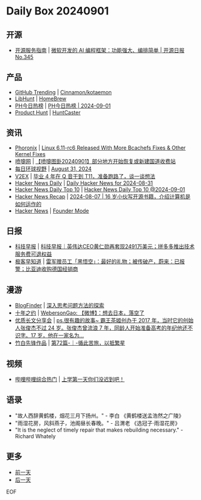 # Daily Box 20240901

## 开源
- [开源服务指南](https://osguider.com/blog/) | [微软开发的 AI 编程框架：功能强大、编排简单 | 开源日报 No.345](https://osguider.com/blog/post/daily/daily-345/)

## 产品
- [GitHub Trending](https://github.com/trending?since=daily) | [Cinnamon/kotaemon](https://github.com/Cinnamon/kotaemon)
- [LibHunt](https://www.libhunt.com/) | [HomeBrew](https://www.libhunt.com/r/brew)
- [PH今日热榜](https://decohack.com/category/producthunt/) | [PH今日热榜 | 2024-09-01](https://decohack.com/producthunt-daily-24-09-01/)
- [Product Hunt](https://www.producthunt.com) | [HuntCaster](https://www.producthunt.com/posts/huntcaster)

## 资讯
- [Phoronix](https://www.phoronix.com/) | [Linux 6.11-rc6 Released With More Bcachefs Fixes & Other Kernel Fixes](https://www.phoronix.com/news/Linux-6.11-rc6-Released)
- [喷嚏网](http://www.dapenti.com/blog/blog.asp?subjectid=70&name=xilei) | [【喷嚏图卦20240901】部分地方开始恢复或新建国道收费站](http://www.dapenti.com/blog/more.asp?name=xilei&id=180875)
- [每日环球视野](https://idai.ly/) | [August 31, 2024](http://m.idai.ly/se/a193iG?1725033600)
- [V2EX](https://www.v2ex.com/) | [毕业 4 年在 Q 音干到 T11，准备跑路了，谈一谈想法](https://www.v2ex.com/t/1069344)
- [Hacker News Daily](https://www.daemonology.net/hn-daily/) | [Daily Hacker News for 2024-08-31](https://www.daemonology.net/hn-daily/2024-08-31.html)
- [Hacker News Daily Top 10](https://github.com/headllines/hackernews-daily) | [Hacker News Daily Top 10 @2024-09-01](https://github.com/headllines/hackernews-daily/issues/1514)
- [Hacker News Recap](https://www.xiaoyuzhoufm.com/podcast/6456fdfc0a8e51c73e68d0cd) | [2024-08-07 | 16 岁小伙写开源书籍，介绍计算机是如何运作的](https://www.xiaoyuzhoufm.com/episode/66b214861f8c44b4eab1ed67)
- [Hacker News](https://news.ycombinator.com/front) | [Founder Mode](https://news.ycombinator.com/item?id=41415023)

## 日报
- [科技早报](https://www.jiemian.com/lists/459.html) | [科技早报｜英伟达CEO黄仁勋再套现2491万美元；拼多多推出技术服务费可退权益](https://www.jiemian.com/article/11553219.html)
- [极客早知道](https://www.geekpark.net/column/74) | [雷军赠员工「黑悟空」：最好的礼物；被传破产，蔚来：已报警；比亚迪收购德国经销商](https://www.geekpark.net/news/340024)

## 漫游
- [BlogFinder](https://bf.zzxworld.com/) | [深入思考问题方法的探索](https://www.edony.ink/deep-thinking-on-complex-problems/?utm_source=blogfinder)
- [十年之约](https://www.foreverblog.cn/feeds.html) | [WebersonGao: 【微博】：想去日本，落空了](https://www.webersongao.com/microposts/4295.html)
- [优质长文分享会](https://m.okjike.com/topics/56d2fabe7cb3331100467e2b) | [​ps.很有趣的故事~ 霸王茶姬创办于 2017 年，当时它的创始人张俊杰不过 24 岁。张俊杰曾流浪 7 年，同龄人开始准备高考的年纪他还不识字。17 岁，他在一家名为...](https://mp.weixin.qq.com/s/gF32HX3WC5EcQuSpto2PHQ)
- [竹白先锋作品](https://www.zhubai.wiki/) | [第72篇-｜-循此苦旅，以抵繁星](https://open.zhubai.wiki/a/l/t/z/pl/tunan/2441936647269482496)

## 视频
- [哔哩哔哩综合热门](https://www.bilibili.com/v/popular/all/) | [上学第一天你们没迟到吧！](https://b23.tv/BV1pr421T7Md)

## 语录
- "故人西辞黄鹤楼，烟花三月下扬州。" - 李白 《黄鹤楼送孟浩然之广陵》
- "雨湿花房，风斜燕子，池阁昼长春晚。" - 吕渭老 《选冠子·雨湿花房》
- "It is the neglect of timely repair that makes rebuilding necessary." - Richard Whately

## 更多
- [前一天](daily-box-20240831.md)
- [后一天](daily-box-20240902.md)

EOF